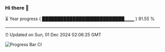 ### Hi there 👋

⏳ Year progress { ███████████████████████████▁▁▁ } 91.55 %

---

⏰ Updated on Sun, 01 Dec 2024 02:06:25 GMT

![Progress Bar CI](https://github.com/ZhaoGui/ZhaoGui/workflows/Progress%20Bar%20CI/badge.svg)
